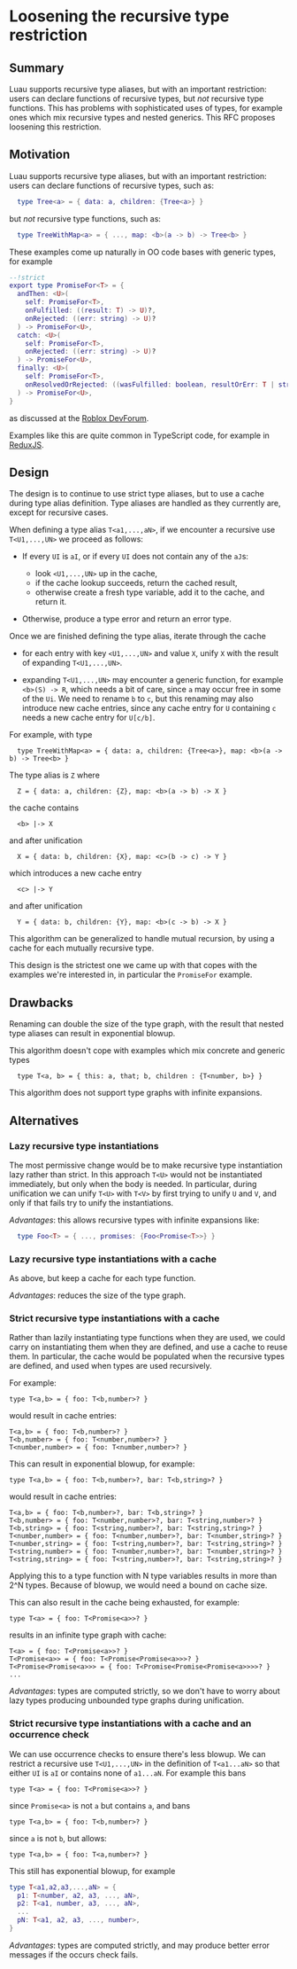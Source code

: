 # Loosening the recursive type restriction

## Summary

Luau supports recursive type aliases, but with an important
restriction: users can declare functions of recursive types, but *not*
recursive type functions. This has problems with sophisticated uses of
types, for example ones which mix recursive types and nested generics.
This RFC proposes loosening this restriction.

## Motivation

Luau supports recursive type aliases, but with an important restriction:
users can declare functions of recursive types, such as:
```lua
  type Tree<a> = { data: a, children: {Tree<a>} }
```
but *not* recursive type functions, such as:
```lua
  type TreeWithMap<a> = { ..., map: <b>(a -> b) -> Tree<b> }

```
These examples come up naturally in OO code bases with generic types, for example
```lua
--!strict
export type PromiseFor<T> = {
  andThen: <U>(
    self: PromiseFor<T>,
    onFulfilled: ((result: T) -> U)?,
    onRejected: ((err: string) -> U)?
  ) -> PromiseFor<U>,
  catch: <U>(
    self: PromiseFor<T>,
    onRejected: ((err: string) -> U)?
  ) -> PromiseFor<U>,
  finally: <U>(
    self: PromiseFor<T>,
    onResolvedOrRejected: ((wasFulfilled: boolean, resultOrErr: T | string) -> U)
  ) -> PromiseFor<U>,
}
```
as discussed at the [Roblox DevForum](https://devforum.roblox.com/t/regression-with-genericrecursively-defined-types/1616647).

Examples like this are quite common in TypeScript code, for example in [ReduxJS](https://github.com/reduxjs/redux-thunk/blob/master/src/types.ts).

## Design

The design is to continue to use strict type aliases, but to use a
cache during type alias definition. Type aliases are handled as they
currently are, except for recursive cases.

When defining a type alias `T<a1,...,aN>`, if we encounter a recursive use
`T<U1,...,UN>` we proceed as follows:

* If every `UI` is `aI`, or if every `UI` does not contain any of the `aJ`s:
    * look `<U1,...,UN>` up in the cache,
    * if the cache lookup succeeds, return the cached result,
    * otherwise create a fresh type variable, add it to the cache, and return it.

* Otherwise, produce a type error and return an error type.

Once we are finished defining the type alias, iterate through the cache

* for each entry with key `<U1,...,UN>` and value `X`, unify `X` with
  the result of expanding `T<U1,...,UN>`.

* expanding `T<U1,...,UN>` may encounter a generic function,
  for example `<b>(S) -> R`, which needs a bit of care, since `a` may occur free in
  some of the `Ui`. We need to rename `b` to `c`, but this renaming may also
  introduce new cache entries, since any cache entry for `U` containing `c`
  needs a new cache entry for `U[c/b]`.

For example, with type

```
  type TreeWithMap<a> = { data: a, children: {Tree<a>}, map: <b>(a -> b) -> Tree<b> }
```

The type alias is `Z` where

```
  Z = { data: a, children: {Z}, map: <b>(a -> b) -> X }
```

the cache contains

```
  <b> |-> X
```

and after unification

```
  X = { data: b, children: {X}, map: <c>(b -> c) -> Y }
```

which introduces a new cache entry

```
  <c> |-> Y
```

and after unification

```
  Y = { data: b, children: {Y}, map: <b>(c -> b) -> X }
```

This algorithm can be generalized to handle mutual recursion, by using a cache for each mutually recursive type.

This design is the strictest one we came up with that copes with the examples we're interested in, in particular the `PromiseFor` example.

## Drawbacks

Renaming can double the size of the type graph, with the result that nested type aliases can result in exponential blowup.

This algorithm doesn't cope with examples which mix concrete and generic types
```
  type T<a, b> = { this: a, that; b, children : {T<number, b>} }
```

This algorithm does not support type graphs with infinite expansions.

## Alternatives

### Lazy recursive type instantiations

The most permissive change would be to make recursive type
instantiation lazy rather than strict. In this approach `T<U>` would
not be instantiated immediately, but only when the body is needed. In
particular, during unification we can unify `T<U>` with `T<V>` by
first trying to unify `U` and `V`, and only if that fails try to unify
the instantiations.

*Advantages*: this allows recursive types with infinite expansions like:
```lua
  type Foo<T> = { ..., promises: {Foo<Promise<T>>} }
```

### Lazy recursive type instantiations with a cache

As above, but keep a cache for each type function.

*Advantages*: reduces the size of the type graph.

### Strict recursive type instantiations with a cache

Rather than lazily instantiating type functions when they are used, we
could carry on instantiating them when they are defined, and use a
cache to reuse them. In particular, the cache would be populated when the
recursive types are defined, and used when types are used recursively.

For example:
```
type T<a,b> = { foo: T<b,number>? }
```
would result in cache entries:
```
T<a,b> = { foo: T<b,number>? }
T<b,number> = { foo: T<number,number>? }
T<number,number> = { foo: T<number,number>? }
```
This can result in exponential blowup, for example:
```
type T<a,b> = { foo: T<b,number>?, bar: T<b,string>? }
```
would result in cache entries:
```
T<a,b> = { foo: T<b,number>?, bar: T<b,string>? }
T<b,number> = { foo: T<number,number>?, bar: T<string,number>? }
T<b,string> = { foo: T<string,number>?, bar: T<string,string>? }
T<number,number> = { foo: T<number,number>?, bar: T<number,string>? }
T<number,string> = { foo: T<string,number>?, bar: T<string,string>? }
T<string,number> = { foo: T<number,number>?, bar: T<number,string>? }
T<string,string> = { foo: T<string,number>?, bar: T<string,string>? }
```
Applying this to a type function with N type variables results in more than 2^N
types. Because of blowup, we would need a bound on cache size.

This can also result in the cache being exhausted, for example:
```
type T<a> = { foo: T<Promise<a>>? }
```
results in an infinite type graph with cache:
```
T<a> = { foo: T<Promise<a>>? }
T<Promise<a>> = { foo: T<Promise<Promise<a>>>? }
T<Promise<Promise<a>>> = { foo: T<Promise<Promise<Promise<a>>>>? }
...
```

*Advantages*: types are computed strictly, so we don't have to worry about lazy types
producing unbounded type graphs during unification.

### Strict recursive type instantiations with a cache and an occurrence check

We can use occurrence checks to ensure there's less blowup. We can restrict
a recursive use `T<U1,...,UN>` in the definition of `T<a1...aN>` so that either `UI` is `aI`
or contains none of `a1...aN`. For example this bans
```
type T<a> = { foo: T<Promise<a>>? }
```
since `Promise<a>` is not `a` but contains `a`, and bans
```
type T<a,b> = { foo: T<b,number>? }
```
since `a` is not `b`, but allows:
```
type T<a,b> = { foo: T<a,number>? }
```

This still has exponential blowup, for example
```lua
type T<a1,a2,a3,...,aN> = {
  p1: T<number, a2, a3, ..., aN>,
  p2: T<a1, number, a3, ..., aN>,
  ...
  pN: T<a1, a2, a3, ..., number>,
}
```

*Advantages*: types are computed strictly, and may produce better error messages if the occurs check fails.
